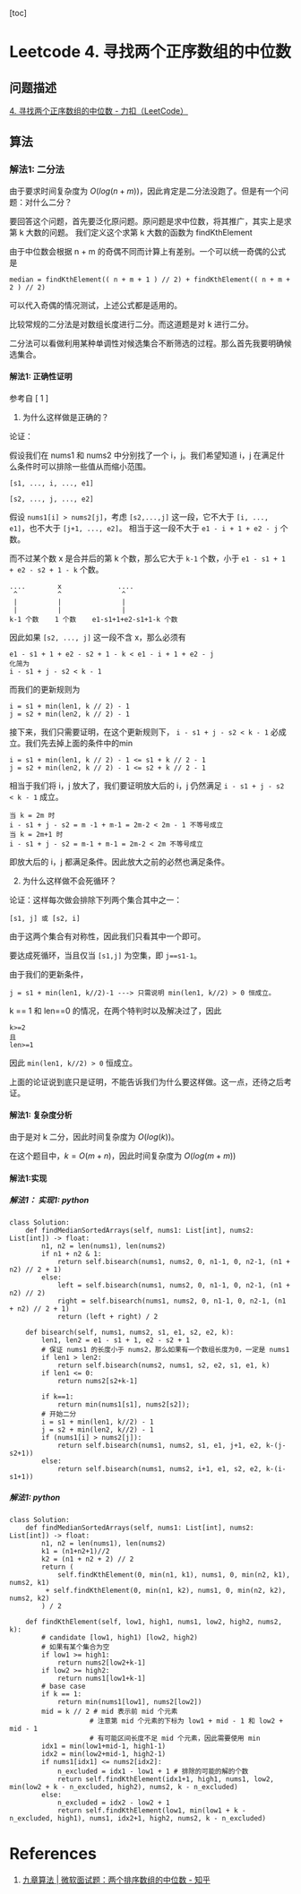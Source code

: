 [toc]

# Leetcode 4. 寻找两个正序数组的中位数

## 问题描述

[4. 寻找两个正序数组的中位数 - 力扣（LeetCode）](https://leetcode-cn.com/problems/median-of-two-sorted-arrays/)

## 算法

### 解法1: 二分法

由于要求时间复杂度为 $O(log (n+m))$，因此肯定是二分法没跑了。但是有一个问题：对什么二分？

要回答这个问题，首先要泛化原问题。原问题是求中位数，将其推广，其实上是求第 k 大数的问题。 我们定义这个求第 k 大数的函数为 findKthElement

由于中位数会根据 n + m 的奇偶不同而计算上有差别。一个可以统一奇偶的公式是 

```
median = findKthElement(( n + m + 1 ) // 2) + findKthElement(( n + m + 2 ) // 2) 
```

可以代入奇偶的情况测试，上述公式都是适用的。

比较常规的二分法是对数组长度进行二分。而这道题是对 k 进行二分。

二分法可以看做利用某种单调性对候选集合不断筛选的过程。那么首先我要明确候选集合。

#### 解法1: 正确性证明

参考自 [ 1 ]

1. 为什么这样做是正确的？

论证：

假设我们在 nums1 和 nums2 中分别找了一个 i，j。我们希望知道 i，j 在满足什么条件时可以排除一些值从而缩小范围。

```
[s1, ..., i, ..., e1]

[s2, ..., j, ..., e2]
```

假设 `nums1[i] > nums2[j]`，考虑 `[s2,...,j]` 这一段，它不大于 `[i, ..., e1]`，也不大于 `[j+1, ..., e2]`。
相当于这一段不大于 `e1 - i + 1 + e2 - j` 个数。

而不过某个数 x 是合并后的第 k 个数，那么它大于 `k-1` 个数，小于 `e1 - s1 + 1 + e2 - s2 + 1 - k` 个数。

```
....        x              ....
 ^          ^               ^
 |          |               |
 |          |               |
k-1 个数    1 个数    e1-s1+1+e2-s1+1-k 个数
```

因此如果 `[s2, ..., j]` 这一段不含 x，那么必须有

```
e1 - s1 + 1 + e2 - s2 + 1 - k < e1 - i + 1 + e2 - j
化简为
i - s1 + j - s2 < k - 1
```

而我们的更新规则为

```
i = s1 + min(len1, k // 2) - 1
j = s2 + min(len2, k // 2) - 1
```

接下来，我们只需要证明，在这个更新规则下， `i - s1 + j - s2 < k - 1` 必成立。我们先去掉上面的条件中的min

```
i = s1 + min(len1, k // 2) - 1 <= s1 + k // 2 - 1
j = s2 + min(len2, k // 2) - 1 <= s2 + k // 2 - 1
```

相当于我们将 i，j 放大了，我们要证明放大后的 i，j 仍然满足 `i - s1 + j - s2 < k - 1` 成立。

```
当 k = 2m 时
i - s1 + j - s2 = m -1 + m-1 = 2m-2 < 2m - 1 不等号成立
当 k = 2m+1 时
i - s1 + j - s2 = m-1 + m-1 = 2m-2 < 2m 不等号成立
```

即放大后的 i，j 都满足条件。因此放大之前的必然也满足条件。

2. 为什么这样做不会死循环？

论证：这样每次做会排除下列两个集合其中之一：

```
[s1, j] 或 [s2, i]
```

由于这两个集合有对称性，因此我们只看其中一个即可。

要达成死循环，当且仅当 `[s1,j]` 为空集，即 `j==s1-1`。

由于我们的更新条件，

```
j = s1 + min(len1, k//2)-1 ---> 只需说明 min(len1, k//2) > 0 恒成立。
```

k == 1 和 len==0 的情况，在两个特判时以及解决过了，因此 

```
k>=2 
且 
len>=1
```

因此 `min(len1, k//2) > 0` 恒成立。

上面的论证说到底只是证明，不能告诉我们为什么要这样做。这一点，还待之后考证。

#### 解法1: 复杂度分析

由于是对 k 二分，因此时间复杂度为 $O(log(k))$。

在这个题目中，$k = O(m + n)$，因此时间复杂度为 $O(log(m+m))$

#### 解法1:实现


##### 解法1： 实现1: python

```
class Solution:
    def findMedianSortedArrays(self, nums1: List[int], nums2: List[int]) -> float:
        n1, n2 = len(nums1), len(nums2)
        if n1 + n2 & 1:
            return self.bisearch(nums1, nums2, 0, n1-1, 0, n2-1, (n1 + n2) // 2 + 1)
        else:
            left = self.bisearch(nums1, nums2, 0, n1-1, 0, n2-1, (n1 + n2) // 2) 
            right = self.bisearch(nums1, nums2, 0, n1-1, 0, n2-1, (n1 + n2) // 2 + 1)
            return (left + right) / 2

    def bisearch(self, nums1, nums2, s1, e1, s2, e2, k):
        len1, len2 = e1 - s1 + 1, e2 - s2 + 1
        # 保证 nums1 的长度小于 nums2，那么如果有一个数组长度为0，一定是 nums1 
        if len1 > len2: 
            return self.bisearch(nums2, nums1, s2, e2, s1, e1, k)
        if len1 <= 0: 
            return nums2[s2+k-1]

        if k==1: 
            return min(nums1[s1], nums2[s2]);
        # 开始二分
        i = s1 + min(len1, k//2) - 1
        j = s2 + min(len2, k//2) - 1
        if (nums1[i] > nums2[j]):
            return self.bisearch(nums1, nums2, s1, e1, j+1, e2, k-(j-s2+1))
        else:
            return self.bisearch(nums1, nums2, i+1, e1, s2, e2, k-(i-s1+1))
```

##### 解法1: python

```
class Solution:
    def findMedianSortedArrays(self, nums1: List[int], nums2: List[int]) -> float:
        n1, n2 = len(nums1), len(nums2)
        k1 = (n1+n2+1)//2
        k2 = (n1 + n2 + 2) // 2
        return (
            self.findKthElement(0, min(n1, k1), nums1, 0, min(n2, k1), nums2, k1)
         + self.findKthElement(0, min(n1, k2), nums1, 0, min(n2, k2), nums2, k2)
        ) / 2

    def findKthElement(self, low1, high1, nums1, low2, high2, nums2, k):
        # candidate [low1, high1) [low2, high2)
        # 如果有某个集合为空
        if low1 >= high1:
            return nums2[low2+k-1]
        if low2 >= high2:
            return nums1[low1+k-1]
        # base case
        if k == 1:
            return min(nums1[low1], nums2[low2])
        mid = k // 2 # mid 表示前 mid 个元素
                    # 注意第 mid 个元素的下标为 low1 + mid - 1 和 low2 + mid - 1
                    # 有可能区间长度不足 mid 个元素，因此需要使用 min
        idx1 = min(low1+mid-1, high1-1) 
        idx2 = min(low2+mid-1, high2-1)
        if nums1[idx1] <= nums2[idx2]:
            n_excluded = idx1 - low1 + 1 # 排除的可能的解的个数
            return self.findKthElement(idx1+1, high1, nums1, low2, min(low2 + k - n_excluded, high2), nums2, k - n_excluded)
        else:
            n_excluded = idx2 - low2 + 1
            return self.findKthElement(low1, min(low1 + k - n_excluded, high1), nums1, idx2+1, high2, nums2, k - n_excluded)
```

# References
1. [九章算法 | 微软面试题：两个排序数组的中位数 - 知乎](https://zhuanlan.zhihu.com/p/210177588)

